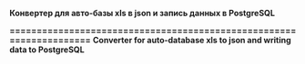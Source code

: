 **Конвертер для авто-базы xls в json и запись данных в PostgreSQL**

**====================================================================**
**Converter for auto-database xls to json and writing data to PostgreSQL**
